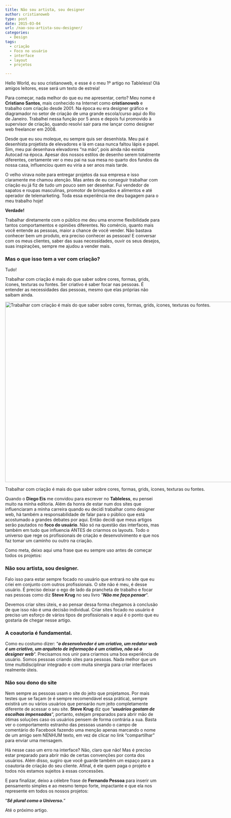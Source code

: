 ```yaml
---
title: Não sou artista, sou designer
author: cristianoweb
type: post
date: 2015-03-04
url: /nao-sou-artista-sou-designer/
categories:
  - Design
tags:
  - criação
  - Foco no usuário
  - interface
  - layout
  - projetos

---
```

Hello World, eu sou cristianoweb, e esse é o meu 1º artigo no Tableless! Olá amigos leitores, esse será um texto de estreia!

Para começar, nada melhor do que eu me apresentar, certo? Meu nome é **Cristiano Santos**, mais conhecido na Internet como **cristianoweb** e trabalho com criação desde 2001. Na época eu era designer gráfico e diagramador no setor de criação de uma grande escola/curso aqui do Rio de Janeiro. Trabalhei nessa função por 5 anos e depois fui promovido à supervisor de criação, quando resolvi sair para me lançar como designer web freelancer em 2008.

Desde que eu sou moleque, eu sempre quis ser desenhista. Meu pai é desenhista projetista de elevadores e lá em casa nunca faltou lápis e papel. Sim, meu pai desenhava elevadores &#8220;na mão&#8221;, pois ainda não existia Autocad na época. Apesar dos nossos estilos de desenho serem totalmente diferentes, certamente ver o meu pai na sua mesa no quarto dos fundos da nossa casa, influenciou quem eu viria a ser anos mais tarde.

O velho virava noite para entregar projetos da sua empresa e isso claramente me chamou atenção. Mas antes de eu conseguir trabalhar com criação eu já fiz de tudo um pouco sem ser desenhar. Fui vendedor de sapatos e roupas masculinas, promotor de brinquedos e alimentos e até operador de telemarketing. Toda essa experiência me deu bagagem para o meu trabalho hoje!

**Verdade!**

Trabalhar diretamente com o público me deu uma enorme flexibilidade para tantos comportamentos e opiniões diferentes. No comércio, quanto mais você entende as pessoas, maior a chance de você vender. Não bastava conhecer bem um produto, era preciso conhecer as pessoas! E conversar com os meus clientes, saber das suas necessidades, ouvir os seus desejos, suas inspirações, sempre me ajudou a vender mais.

### Mas o que isso tem a ver com criação?

Tudo!

Trabalhar com criação é mais do que saber sobre cores, formas, grids, ícones, texturas ou fontes. Ser criativo é saber focar nas pessoas. É entender as necessidades das pessoas, mesmo que elas próprias não saibam ainda.

<div id="attachment_47487" style="width: 790px" class="wp-caption aligncenter">
  <img class="wp-image-47487" src="http://tableless.com.br/wp-content/uploads/2015/03/thumb-hello-world-eu-sou-cristianoweb-e-esse-e-o-meu-1o-artigo-no-tableless-001.png" alt="Trabalhar com criação é mais do que saber sobre cores, formas, grids, ícones, texturas ou fontes." width="780" height="585" srcset="uploads/2015/03/thumb-hello-world-eu-sou-cristianoweb-e-esse-e-o-meu-1o-artigo-no-tableless-001.png 800w, uploads/2015/03/thumb-hello-world-eu-sou-cristianoweb-e-esse-e-o-meu-1o-artigo-no-tableless-001-185x139.png 185w, uploads/2015/03/thumb-hello-world-eu-sou-cristianoweb-e-esse-e-o-meu-1o-artigo-no-tableless-001-400x300.png 400w" sizes="(max-width: 780px) 100vw, 780px" />
  
  <p class="wp-caption-text">
    Trabalhar com criação é mais do que saber sobre cores, formas, grids, ícones, texturas ou fontes.
  </p>
</div>

Quando o **Diego Eis** me convidou para escrever no **Tableless**, eu pensei muito na minha editoria. Além da honra de estar num dos sites que influenciaram a minha carreira quando eu decidi trabalhar como designer web, há também a responsabilidade de falar para o público que está acostumado a grandes debates por aqui. Então decidi que meus artigos serão pautados no **foco do usuário**. Não só na questão das interfaces, mas também em tudo que influencia ANTES de criarmos os layouts. Todo o universo que rege os profissionais de criação e desenvolvimento e que nos faz tomar um caminho ou outro na criação.

Como meta, deixo aqui uma frase que eu sempre uso antes de começar todos os projetos:

### Não sou artista, sou designer.

Falo isso para estar sempre focado no usuário que entrará no site que eu criei em conjunto com outros profissionais. O site não é meu, é desse usuário. É preciso deixar o ego de lado da prancheta de trabalho e focar nas pessoas como diz **Steve Krug** no seu livro &#8220;_**Não me faça pensar**_&#8220;.

Devemos criar sites úteis, e ao pensar dessa forma chegamos à conclusão de que isso não é uma decisão individual. Criar sites focado no usuário é preciso um esforço de vários tipos de profissionais e aqui é o ponto que eu gostaria de chegar nesse artigo.

### A coautoria é fundamental.

Como eu costumo dizer: &#8220;_**o desenvolvedor é um criativo, um redator web é um criativo, um arquiteto de informação é um criativo, não só o designer web**_&#8220;. Precisamos nos unir para criarmos uma boa experiência de usuário. Somos pessoas criando sites para pessoas. Nada melhor que um time multidisciplinar integrado e com muita sinergia para criar interfaces realmente úteis.

### Não sou dono do site

Nem sempre as pessoas usam o site do jeito que projetamos. Por mais testes que se façam (e é sempre recomendável essa prática), sempre existirá um ou vários usuários que pensarão num jeito completamente diferente de acessar o seu site. **Steve Krug** diz que &#8220;_**usuários gostam de escolhas impensadas**_&#8220;, portanto, estejam preparados para abrir mão de ótimas soluções caso os usuários pensem de forma contrária a sua. Basta ver o comportamento estranho das pessoas usando o campo de comentário do Facebook fazendo uma menção apenas marcando o nome de um amigo sem NENHUM texto, em vez de clicar no link &#8220;compartilhar&#8221; para enviar uma mensagem.

Há nesse caso um erro na interface? Não, claro que não! Mas é preciso estar preparado para abrir mão de certas convenções por conta dos usuários. Além disso, sugiro que você guarde também um espaço para a coautoria de criação do seu cliente. Afinal, é ele quem paga o projeto e todos nós estamos sujeitos à essas concessões.

E para finalizar, deixo a célebre frase de **Fernando Pessoa** para inserir um pensamento simples e ao mesmo tempo forte, impactante e que ela nos represente em todos os nossos projetos:

&#8220;_**Sê plural como o Universo.**_&#8221;

Até o próximo artigo.